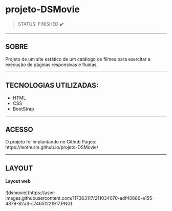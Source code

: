 # projeto-DSMovie
>STATUS: FINISHED ✔️
---
<h2>SOBRE</h2>
Projeto de um site estático de um catálogo de filmes para exercitar a execução de páginas responsivas e fluidas.

---
<h2>TECNOLOGIAS UTILIZADAS:</h2>

 * HTML
 * CSS
 * BootStrap
 ---
<h2>ACESSO</h2>
O projeto foi implantando no Github Pages: https://leothurm.github.io/projeto-DSMovie/

---

<h2>LAYOUT</h2>
<h4>Layout web</h4>
![dsmovie](https://user-images.githubusercontent.com/117363117/211034070-adf40686-a155-4879-82a3-c7465f22f917.PNG)
